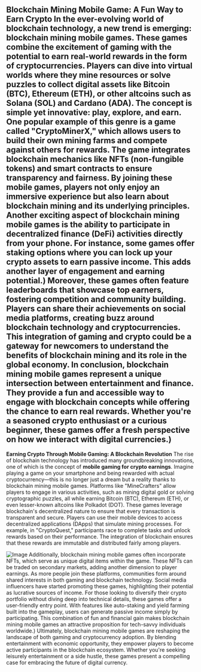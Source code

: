 **Blockchain Mining Mobile Game: A Fun Way to Earn Crypto**
In the ever-evolving world of blockchain technology, a new trend is emerging: **blockchain mining mobile games**. These games combine the excitement of gaming with the potential to earn real-world rewards in the form of cryptocurrencies. Players can dive into virtual worlds where they mine resources or solve puzzles to collect digital assets like Bitcoin (BTC), Ethereum (ETH), or other altcoins such as Solana (SOL) and Cardano (ADA). The concept is simple yet innovative: play, explore, and earn.
One popular example of this genre is a game called "CryptoMinerX," which allows users to build their own mining farms and compete against others for rewards. The game integrates blockchain mechanics like NFTs (non-fungible tokens) and smart contracts to ensure transparency and fairness. By joining these mobile games, players not only enjoy an immersive experience but also learn about blockchain mining and its underlying principles.
Another exciting aspect of blockchain mining mobile games is the ability to participate in decentralized finance (DeFi) activities directly from your phone. For instance, some games offer staking options where you can lock up your crypto assets to earn passive income. This adds another layer of engagement and earning potential.)
Moreover, these games often feature leaderboards that showcase top earners, fostering competition and community building. Players can share their achievements on social media platforms, creating buzz around blockchain technology and cryptocurrencies. This integration of gaming and crypto could be a gateway for newcomers to understand the benefits of blockchain mining and its role in the global economy.
In conclusion, blockchain mining mobile games represent a unique intersection between entertainment and finance. They provide a fun and accessible way to engage with blockchain concepts while offering the chance to earn real rewards. Whether you're a seasoned crypto enthusiast or a curious beginner, these games offer a fresh perspective on how we interact with digital currencies.)
---
**Earning Crypto Through Mobile Gaming: A Blockchain Revolution**
The rise of blockchain technology has introduced many groundbreaking innovations, one of which is the concept of **mobile gaming for crypto earnings**. Imagine playing a game on your smartphone and being rewarded with actual cryptocurrency—this is no longer just a dream but a reality thanks to blockchain mining mobile games. Platforms like "MineCrafters" allow players to engage in various activities, such as mining digital gold or solving cryptographic puzzles, all while earning Bitcoin (BTC), Ethereum (ETH), or even lesser-known altcoins like Polkadot (DOT).
These games leverage blockchain's decentralized nature to ensure that every transaction is transparent and secure. Players can use their mobile devices to access decentralized applications (DApps) that simulate mining processes. For example, in "CryptoQuest," participants race to complete tasks and unlock rewards based on their performance. The integration of blockchain ensures that these rewards are immutable and distributed fairly among players.

![Image](https://github.com/user-attachments/assets/d7419ec9-dc67-403f-bf28-8faea5f1f74f)
Additionally, blockchain mining mobile games often incorporate NFTs, which serve as unique digital items within the game. These NFTs can be traded on secondary markets, adding another dimension to player earnings. As more people join these platforms, communities form around shared interests in both gaming and blockchain technology. Social media influencers have started promoting these games, highlighting their potential as lucrative sources of income.
For those looking to diversify their crypto portfolio without diving deep into technical details, these games offer a user-friendly entry point. With features like auto-staking and yield farming built into the gameplay, users can generate passive income simply by participating. This combination of fun and financial gain makes blockchain mining mobile games an attractive proposition for tech-savvy individuals worldwide.)
Ultimately, blockchain mining mobile games are reshaping the landscape of both gaming and cryptocurrency adoption. By blending entertainment with economic opportunity, they empower players to become active participants in the blockchain ecosystem. Whether you're seeking leisurely entertainment or a side hustle, these games present a compelling case for embracing the future of digital currency.
